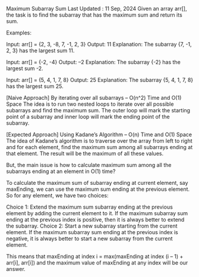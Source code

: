 Maximum Subarray Sum
Last Updated : 11 Sep, 2024
Given an array arr[], the task is to find the subarray that has the maximum sum and return its sum.

Examples:

Input: arr[] = {2, 3, -8, 7, -1, 2, 3}
Output: 11
Explanation: The subarray {7, -1, 2, 3} has the largest sum 11.

Input: arr[] = {-2, -4}
Output: –2
Explanation: The subarray {-2} has the largest sum -2.

Input: arr[] = {5, 4, 1, 7, 8}
Output: 25
Explanation: The subarray {5, 4, 1, 7, 8} has the largest sum 25.

[Naive Approach] By iterating over all subarrays – O(n^2) Time and O(1) Space
The idea is to run two nested loops to iterate over all possible subarrays and find the maximum sum. 
The outer loop will mark the starting point of a subarray and inner loop will mark the ending point of the subarray.

[Expected Approach] Using Kadane’s Algorithm – O(n) Time and O(1) Space
The idea of Kadane’s algorithm is to traverse over the array from left to right and for each element, 
find the maximum sum among all subarrays ending at that element. The result will be the maximum of all these values. 

But, the main issue is how to calculate maximum sum among all the subarrays ending at an element in O(1) time?

To calculate the maximum sum of subarray ending at current element, say maxEnding, 
we can use the maximum sum ending at the previous element. So for any element, we have two choices:

Choice 1: Extend the maximum sum subarray ending at the previous element by adding the current element to it. 
If the maximum subarray sum ending at the previous index is positive, then it is always better to extend the subarray.
Choice 2: Start a new subarray starting from the current element. If the maximum subarray sum ending at the previous 
index is negative, it is always better to start a new subarray from the current element.

This means that maxEnding at index i = max(maxEnding at index (i – 1) + arr[i], arr[i]) and the maximum value of 
maxEnding at any index will be our answer. 